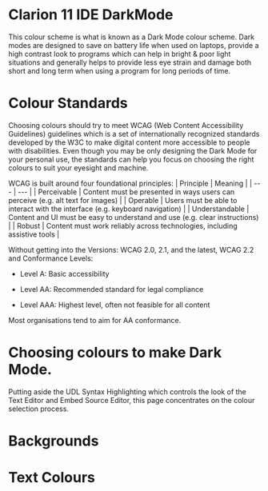 # Clarion 11 IDE DarkMode

This colour scheme is what is known as a Dark Mode colour scheme. Dark modes are designed to save on battery life when used on laptops, provide a high contrast look to programs which can help in bright & poor light situations and generally helps to provide less eye strain and damage both short and long term when using a program for long periods of time.


# Colour Standards

Choosing colours should try to meet WCAG (Web Content Accessibility Guidelines) guidelines which is a set of internationally recognized standards developed by the W3C to make digital content more accessible to people with disabilities. Even though you may be only designing the Dark Mode for your personal use, the standards can help you focus on choosing the right colours to suit your eyesight and machine.

WCAG is built around four foundational principles:
| Principle | Meaning | 
| --- | --- |
| Perceivable | Content must be presented in ways users can perceive (e.g. alt text for images) | 
| Operable | Users must be able to interact with the interface (e.g. keyboard navigation) | 
| Understandable | Content and UI must be easy to understand and use (e.g. clear instructions) | 
| Robust | Content must work reliably across technologies, including assistive tools | 

Without getting into the Versions: WCAG 2.0, 2.1, and the latest, WCAG 2.2 and Conformance Levels:
- Level A: Basic accessibility

- Level AA: Recommended standard for legal compliance

- Level AAA: Highest level, often not feasible for all content

Most organisations tend to aim for AA conformance. 


# Choosing colours to make Dark Mode.
Putting aside the UDL Syntax Highlighting which controls the look of the Text Editor and Embed Source Editor, this page concentrates on the colour selection process.

# Backgrounds

# Text Colours

# 